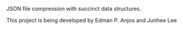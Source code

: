 
JSON file compression with succinct data structures.

This project is being developed by Edman P. Anjos and Junhee Lee


